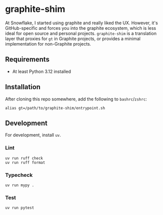# graphite-shim

At Snowflake, I started using graphite and really liked the UX. However, it's GitHub-specific and forces you into the graphite ecosystem, which is less ideal for open source and personal projects. `graphite-shim` is a translation layer that proxies for `gt` in Graphite projects, or provides a minimal implementation for non-Graphite projects.

## Requirements

* At least Python 3.12 installed

## Installation

After cloning this repo somewhere, add the following to `bashrc`/`zshrc`:

```shell
alias gt=/path/to/graphite-shim/entrypoint.sh
```

## Development

For development, install `uv`.

### Lint

```shell
uv run ruff check
uv run ruff format
```

### Typecheck

```shell
uv run mypy .
```

### Test

```shell
uv run pytest
```
